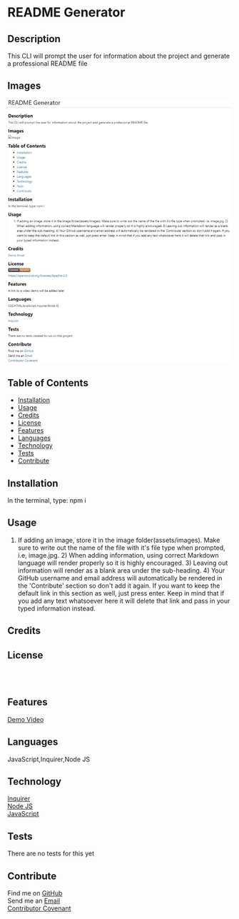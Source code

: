 
  # README Generator

  ## **Description**
  This CLI will prompt the user for information about the project and generate a professional README file

  ## **Images**
  ![Project](Develop/assets/images/capture.jpg)
  
  ## **Table of Contents**
  
  * [Installation](#dependencies)
  * [Usage](#usage)
  * [Credits](#credits)
  * [License](#license)
  * [Features](#features)
  * [Languages](#languages)
  * [Technology](#technology)
  * [Tests](#tests)
  * [Contribute](#contribute)
  
  ## **Installation**
  In the terminal, type: npm i

  ## **Usage**
  1) If adding an image, store it in the image folder(assets/images). Make sure to write out the name of the file with it's file type when prompted, i.e, image.jpg. 2) When adding information, using correct Markdown language will render properly so it is highly encouraged. 3) Leaving out information will render as a blank area under the sub-heading. 4) Your GitHub username and email address will automatically be rendered in the 'Contribute' section so don't add it again. If you want to keep the default link in this section as well, just press enter. Keep in mind that if you add any text whatsoever here it will delete that link and pass in your typed information instead.

  ## **Credits**
  

  ## **License**
  
  <br>
  
  <br>

  ## **Features**
  [Demo Video](https://drive.google.com/file/d/153XDhCs8-_psQP4W_oevHuNSxC1-nmUP/view)

  ## **Languages**
  JavaScript,Inquirer,Node JS

  ## **Technology**
  [Inquirer](https://www.npmjs.com/package/inquirer) <br> [Node JS](https://nodejs.org/en/) <br> [JavaScript](https://developer.mozilla.org/en-US/docs/Web/javascript)

  ## **Tests**
  There are no tests for this yet

  ## **Contribute**
  Find me on [GitHub](https://www.github.com/mattbisbee)
  <br>
  Send me an [Email](mailto:aldhelm7@gmail.com)
  <br>
  [Contributor Covenant](https://www.contributor-covenant.org/)
